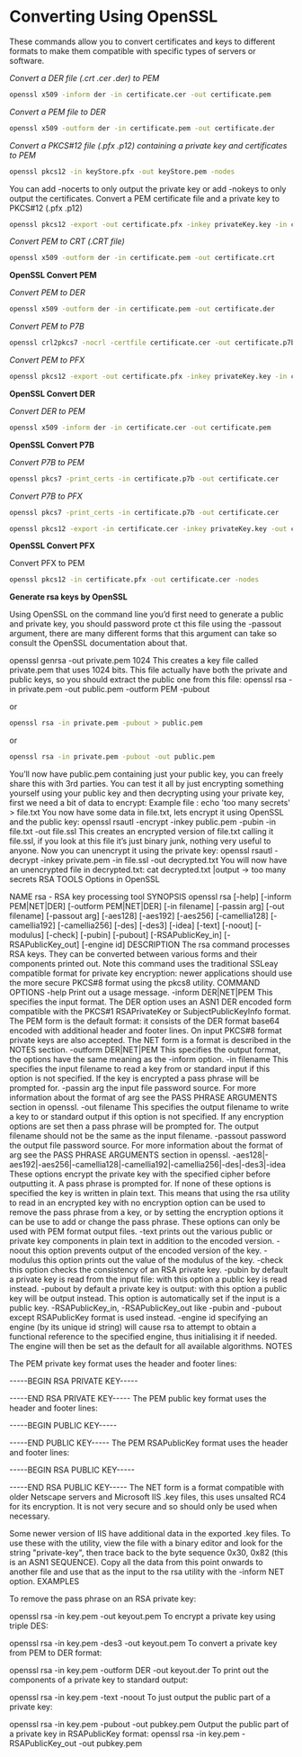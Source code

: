 # Converting Using OpenSSL

These commands allow you to convert certificates and keys to different formats to make them compatible with specific types of servers or software.

_Convert a DER file (.crt .cer .der) to PEM_
```bash
openssl x509 -inform der -in certificate.cer -out certificate.pem
```
_Convert a PEM file to DER_
```bash
openssl x509 -outform der -in certificate.pem -out certificate.der
```
_Convert a PKCS#12 file (.pfx .p12) containing a private key and certificates to PEM_
```bash
openssl pkcs12 -in keyStore.pfx -out keyStore.pem -nodes
```

You can add -nocerts to only output the private key or add -nokeys to only output the certificates.
Convert a PEM certificate file and a private key to PKCS#12 (.pfx .p12)
```bash
openssl pkcs12 -export -out certificate.pfx -inkey privateKey.key -in certificate.crt -certfile CACert.crt
```
_Convert PEM to CRT (.CRT file)_
```bash
openssl x509 -outform der -in certificate.pem -out certificate.crt
```
__OpenSSL Convert PEM__

_Convert PEM to DER_
```bash
openssl x509 -outform der -in certificate.pem -out certificate.der
```
_Convert PEM to P7B_
```bash
openssl crl2pkcs7 -nocrl -certfile certificate.cer -out certificate.p7b -certfile CACert.cer
```
_Convert PEM to PFX_
```bash
openssl pkcs12 -export -out certificate.pfx -inkey privateKey.key -in certificate.crt -certfile CACert.crt
```
__OpenSSL Convert DER__

_Convert DER to PEM_
```bash
openssl x509 -inform der -in certificate.cer -out certificate.pem
```
__OpenSSL Convert P7B__

_Convert P7B to PEM_
```bash
openssl pkcs7 -print_certs -in certificate.p7b -out certificate.cer
```
_Convert P7B to PFX_
```bash
openssl pkcs7 -print_certs -in certificate.p7b -out certificate.cer

openssl pkcs12 -export -in certificate.cer -inkey privateKey.key -out certificate.pfx -certfile CACert.cer
```
__OpenSSL Convert PFX__

Convert PFX to PEM
```bash
openssl pkcs12 -in certificate.pfx -out certificate.cer -nodes
```
__Generate rsa keys by OpenSSL__

  Using OpenSSL on the command line you’d first need to generate a public and private key, you should password prote ct this   file using the -passout argument, there are many different forms that this argument can take so consult the OpenSSL         documentation about that.
  
openssl genrsa -out private.pem 1024
This creates a key file called private.pem that uses 1024 bits. This file actually have both the private and public keys, so you should extract the public one from this file:
openssl rsa -in private.pem -out public.pem -outform PEM -pubout

or
```bash
openssl rsa -in private.pem -pubout > public.pem
```
or
```bash
openssl rsa -in private.pem -pubout -out public.pem
```

You’ll now have public.pem containing just your public key, you can freely share this with 3rd parties. You can test it all by just encrypting something yourself using your public key and then decrypting using your private key, first we need a bit of data to encrypt:
Example file :
echo 'too many secrets' > file.txt
You now have some data in file.txt, lets encrypt it using OpenSSL and the public key:
openssl rsautl -encrypt -inkey public.pem -pubin -in file.txt -out file.ssl
This creates an encrypted version of file.txt calling it file.ssl, if you look at this file it’s just binary junk, nothing very useful to anyone. Now you can unencrypt it using the private key:
openssl rsautl -decrypt -inkey private.pem -in file.ssl -out decrypted.txt
You will now have an unencrypted file in decrypted.txt:
cat decrypted.txt
|output -> too many secrets
RSA TOOLS Options in OpenSSL

NAME
rsa - RSA key processing tool
SYNOPSIS
openssl rsa [-help] [-inform PEM|NET|DER] [-outform PEM|NET|DER] [-in filename] [-passin arg] [-out filename] [-passout arg] [-aes128] [-aes192] [-aes256] [-camellia128] [-camellia192] [-camellia256] [-des] [-des3] [-idea] [-text] [-noout] [-modulus] [-check] [-pubin] [-pubout] [-RSAPublicKey_in] [-RSAPublicKey_out] [-engine id]
DESCRIPTION
The rsa command processes RSA keys. They can be converted between various forms and their components printed out. Note this command uses the traditional SSLeay compatible format for private key encryption: newer applications should use the more secure PKCS#8 format using the pkcs8 utility.
COMMAND OPTIONS
-help
Print out a usage message.
-inform DER|NET|PEM
This specifies the input format. The DER option uses an ASN1 DER encoded form compatible with the PKCS#1 RSAPrivateKey or SubjectPublicKeyInfo format. The PEM form is the default format: it consists of the DER format base64 encoded with additional header and footer lines. On input PKCS#8 format private keys are also accepted. The NET form is a format is described in the NOTES section.
-outform DER|NET|PEM
This specifies the output format, the options have the same meaning as the -inform option.
-in filename
This specifies the input filename to read a key from or standard input if this option is not specified. If the key is encrypted a pass phrase will be prompted for.
-passin arg
the input file password source. For more information about the format of arg see the PASS PHRASE ARGUMENTS section in openssl.
-out filename
This specifies the output filename to write a key to or standard output if this option is not specified. If any encryption options are set then a pass phrase will be prompted for. The output filename should not be the same as the input filename.
-passout password
the output file password source. For more information about the format of arg see the PASS PHRASE ARGUMENTS section in openssl.
-aes128|-aes192|-aes256|-camellia128|-camellia192|-camellia256|-des|-des3|-idea
These options encrypt the private key with the specified cipher before outputting it. A pass phrase is prompted for. If none of these options is specified the key is written in plain text. This means that using the rsa utility to read in an encrypted key with no encryption option can be used to remove the pass phrase from a key, or by setting the encryption options it can be use to add or change the pass phrase. These options can only be used with PEM format output files.
-text
prints out the various public or private key components in plain text in addition to the encoded version.
-noout
this option prevents output of the encoded version of the key.
-modulus
this option prints out the value of the modulus of the key.
-check
this option checks the consistency of an RSA private key.
-pubin
by default a private key is read from the input file: with this option a public key is read instead.
-pubout
by default a private key is output: with this option a public key will be output instead. This option is automatically set if the input is a public key.
-RSAPublicKey_in, -RSAPublicKey_out
like -pubin and -pubout except RSAPublicKey format is used instead.
-engine id
specifying an engine (by its unique id string) will cause rsa to attempt to obtain a functional reference to the specified engine, thus initialising it if needed. The engine will then be set as the default for all available algorithms.
NOTES

The PEM private key format uses the header and footer lines:

-----BEGIN RSA PRIVATE KEY-----

-----END RSA PRIVATE KEY-----
The PEM public key format uses the header and footer lines:

-----BEGIN PUBLIC KEY-----

-----END PUBLIC KEY-----
The PEM RSAPublicKey format uses the header and footer lines:

-----BEGIN RSA PUBLIC KEY-----

-----END RSA PUBLIC KEY-----
The NET form is a format compatible with older Netscape servers and Microsoft IIS .key files, this uses unsalted RC4 for its encryption. It is not very secure and so should only be used when necessary.

Some newer version of IIS have additional data in the exported .key files. To use these with the utility, view the file with a binary editor and look for the string "private-key", then trace back to the byte sequence 0x30, 0x82 (this is an ASN1 SEQUENCE). Copy all the data from this point onwards to another file and use that as the input to the rsa utility with the -inform NET option.
EXAMPLES

To remove the pass phrase on an RSA private key:

 openssl rsa -in key.pem -out keyout.pem
To encrypt a private key using triple DES:

 openssl rsa -in key.pem -des3 -out keyout.pem
To convert a private key from PEM to DER format:

  openssl rsa -in key.pem -outform DER -out keyout.der
To print out the components of a private key to standard output:

  openssl rsa -in key.pem -text -noout
To just output the public part of a private key:

  openssl rsa -in key.pem -pubout -out pubkey.pem
Output the public part of a private key in RSAPublicKey format:
  openssl rsa -in key.pem -RSAPublicKey_out -out pubkey.pem
